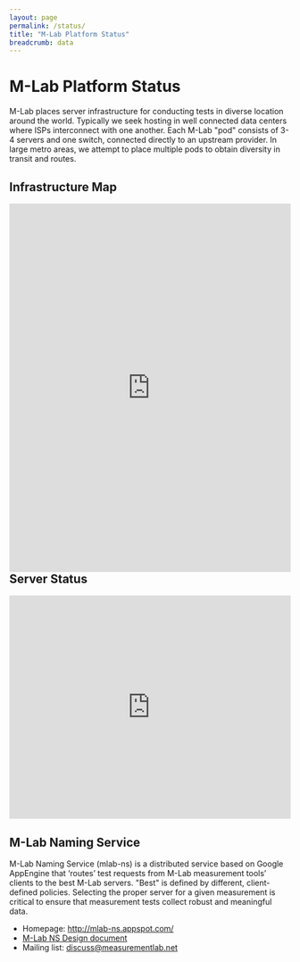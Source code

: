 ```yaml
---
layout: page
permalink: /status/
title: "M-Lab Platform Status"
breadcrumb: data
---
```


# M-Lab Platform Status

M-Lab places server infrastructure for conducting tests in diverse location around the world. Typically we seek hosting in well connected data centers where ISPs interconnect with one another. Each M-Lab "pod" consists of 3-4 servers and one switch, connected directly to an upstream provider. In large metro areas, we attempt to place multiple pods to obtain diversity in transit and routes.

## Infrastructure Map

<p><iframe src="https://mlab-ns.appspot.com/admin/map/ipv4/all" width="100%" height="660" frameborder="0" marginwidth="0" marginheight="0" scrolling="no" align="left"></iframe></p>

## Server Status

<p><iframe src="https://mlab-ns.appspot.com/admin/sliver_tools" width="100%" height="400" frameborder="0" marginwidth="0" marginheight="0" scrolling="yes"></iframe></p>

## M-Lab Naming Service

M-Lab Naming Service (mlab-ns) is a distributed service based on Google AppEngine that ‘routes’ test requests from M-Lab measurement tools’ clients to the best M-Lab servers. "Best" is defined by different, client-defined policies. Selecting the proper server for a given measurement is critical to ensure that measurement tests collect robust and meaningful data.

- Homepage: <http://mlab-ns.appspot.com/>
- [M-Lab NS Design
  document](https://docs.google.com/a/google.com/document/d/1eJhS75EZHDLmC6exggStr_b1euiR24_MVBJc1L6eH2c/view)
- Mailing list:
  [discuss@measurementlab.net](https://groups.google.com/a/measurementlab.net/forum/#!forum/discuss)
